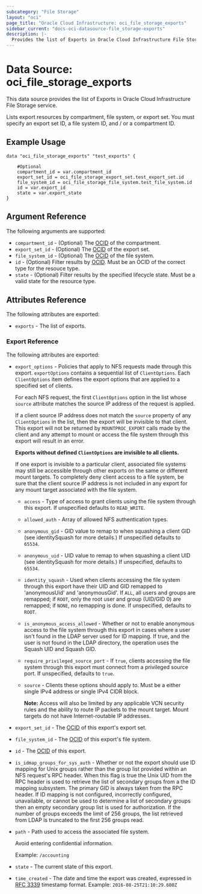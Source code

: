 ```yaml
---
subcategory: "File Storage"
layout: "oci"
page_title: "Oracle Cloud Infrastructure: oci_file_storage_exports"
sidebar_current: "docs-oci-datasource-file_storage-exports"
description: |-
  Provides the list of Exports in Oracle Cloud Infrastructure File Storage service
---
```


# Data Source: oci_file_storage_exports
This data source provides the list of Exports in Oracle Cloud Infrastructure File Storage service.

Lists export resources by compartment, file system, or export
set. You must specify an export set ID, a file system ID, and
/ or a compartment ID.


## Example Usage

```hcl
data "oci_file_storage_exports" "test_exports" {

	#Optional
	compartment_id = var.compartment_id
	export_set_id = oci_file_storage_export_set.test_export_set.id
	file_system_id = oci_file_storage_file_system.test_file_system.id
	id = var.export_id
	state = var.export_state
}
```

## Argument Reference

The following arguments are supported:

* `compartment_id` - (Optional) The [OCID](https://docs.cloud.oracle.com/iaas/Content/General/Concepts/identifiers.htm) of the compartment.
* `export_set_id` - (Optional) The [OCID](https://docs.cloud.oracle.com/iaas/Content/General/Concepts/identifiers.htm) of the export set.
* `file_system_id` - (Optional) The [OCID](https://docs.cloud.oracle.com/iaas/Content/General/Concepts/identifiers.htm) of the file system.
* `id` - (Optional) Filter results by [OCID](https://docs.cloud.oracle.com/iaas/Content/General/Concepts/identifiers.htm). Must be an OCID of the correct type for the resouce type. 
* `state` - (Optional) Filter results by the specified lifecycle state. Must be a valid state for the resource type. 


## Attributes Reference

The following attributes are exported:

* `exports` - The list of exports.

### Export Reference

The following attributes are exported:

* `export_options` - Policies that apply to NFS requests made through this export. `exportOptions` contains a sequential list of `ClientOptions`. Each `ClientOptions` item defines the export options that are applied to a specified set of clients.

	For each NFS request, the first `ClientOptions` option in the list whose `source` attribute matches the source IP address of the request is applied.

	If a client source IP address does not match the `source` property of any `ClientOptions` in the list, then the export will be invisible to that client. This export will not be returned by `MOUNTPROC_EXPORT` calls made by the client and any attempt to mount or access the file system through this export will result in an error.

	**Exports without defined `ClientOptions` are invisible to all clients.**

	If one export is invisible to a particular client, associated file systems may still be accessible through other exports on the same or different mount targets. To completely deny client access to a file system, be sure that the client source IP address is not included in any export for any mount target associated with the file system. 
	* `access` - Type of access to grant clients using the file system through this export. If unspecified defaults to `READ_WRITE`. 
	* `allowed_auth` - Array of allowed NFS authentication types.
	* `anonymous_gid` - GID value to remap to when squashing a client GID (see identitySquash for more details.) If unspecified defaults to `65534`. 
	* `anonymous_uid` - UID value to remap to when squashing a client UID (see identitySquash for more details.) If unspecified, defaults to `65534`. 
	* `identity_squash` - Used when clients accessing the file system through this export have their UID and GID remapped to 'anonymousUid' and 'anonymousGid'. If `ALL`, all users and groups are remapped; if `ROOT`, only the root user and group (UID/GID 0) are remapped; if `NONE`, no remapping is done. If unspecified, defaults to `ROOT`. 
	* `is_anonymous_access_allowed` - Whether or not to enable anonymous access to the file system through this export in cases where a user isn't found in the LDAP server used for ID mapping. If true, and the user is not found in the LDAP directory, the operation uses the Squash UID and Squash GID. 
	* `require_privileged_source_port` - If `true`, clients accessing the file system through this export must connect from a privileged source port. If unspecified, defaults to `true`. 
	* `source` - Clients these options should apply to. Must be a either single IPv4 address or single IPv4 CIDR block.

		**Note:** Access will also be limited by any applicable VCN security rules and the ability to route IP packets to the mount target. Mount targets do not have Internet-routable IP addresses. 
* `export_set_id` - The [OCID](https://docs.cloud.oracle.com/iaas/Content/General/Concepts/identifiers.htm) of this export's export set.
* `file_system_id` - The [OCID](https://docs.cloud.oracle.com/iaas/Content/General/Concepts/identifiers.htm) of this export's file system.
* `id` - The [OCID](https://docs.cloud.oracle.com/iaas/Content/General/Concepts/identifiers.htm) of this export.
* `is_idmap_groups_for_sys_auth` - Whether or not the export should use ID mapping for Unix groups rather than the group list provided within an NFS request's RPC header. When this flag is true the Unix UID from the RPC header is used to retrieve the list of secondary groups from a the ID mapping subsystem. The primary GID is always taken from the RPC header. If ID mapping is not configured, incorrectly configured, unavailable, or cannot be used to determine a list of secondary groups then an empty secondary group list is used for authorization. If the number of groups exceeds the limit of 256 groups, the list retrieved from LDAP is truncated to the first 256 groups read.
* `path` - Path used to access the associated file system.

	Avoid entering confidential information.

	Example: `/accounting` 
* `state` - The current state of this export.
* `time_created` - The date and time the export was created, expressed in [RFC 3339](https://tools.ietf.org/rfc/rfc3339) timestamp format.  Example: `2016-08-25T21:10:29.600Z` 

